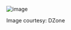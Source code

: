 ![image](https://user-images.githubusercontent.com/2513990/202668847-f895c4db-f2b4-405e-92fa-ccbc76cd4546.png)

Image courtesy: DZone
